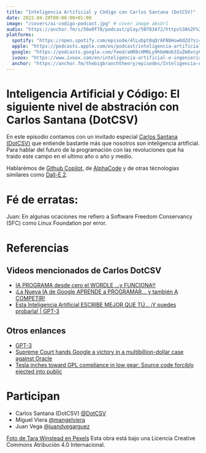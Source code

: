 ```yaml
---
title: "Inteligencia Artificial y Código con Carlos Santana (DotCSV)"
date: 2022-04-20T00:00:00+01:00
image: "/covers/ai-codigo-podcast.jpg" # cover image absUrl
audio: "https://anchor.fm/s/56e0f78/podcast/play/50783472/https%3A%2F%2Fd3ctxlq1ktw2nl.cloudfront.net%2Fproduction%2F2022-3-19%2F260478358-48000-2-c13fa6903923c.mp3"
platforms:
  spotify: "https://open.spotify.com/episode/4lLubpt8qQrAFN8HowOdZd?si=YH0uqktiR0qa4Lhvx4d9mQ"
  apple: "https://podcasts.apple.com/es/podcast/inteligencia-artificial-e-ingenier%C3%ADa-de-software-con/id1511403790?i=1000558186720"
  google: "https://podcasts.google.com/feed/aHR0cHM6Ly9hbmNob3IuZm0vcy81NmUwZjc4L3BvZGNhc3QvcnNz/episode/NjYzYzI5MjMtY2U3Yy00Y2M2LWJiZmYtZWI4MGQ3MWQ2ZTkz?sa=X&ved=0CAUQkfYCahcKEwiI_PfI4aT3AhUAAAAAHQAAAAAQAQ"
  ivoox: "https://www.ivoox.com/en/inteligencia-artificial-e-ingenieria-software-carlos-audios-mp3_rf_86019333_1.html"
  anchor: "https://anchor.fm/thebigbranchtheory/episodes/Inteligencia-Artificial-e-Ingeniera-de-Software-con-Carlos-Santana-DotCSV-e1hc9pg"
---
```


# Inteligencia Artificial y Código: El siguiente nivel de abstración con Carlos Santana (DotCSV)

En este episodio contamos con un invitado especial [Carlos Santana (DotCSV)](https://www.youtube.com/c/DotCSV) que entiende bastante más que nosotros son inteligencia artificial. Para hablar del futuro de la programación con las revoluciones que ha traido este campo en el ultimo año o año y medio.

Hablarémos de [Github Copilot](https://copilot.github.com/), de [AlphaCode](https://alphacode.deepmind.com/) y de otras técnologias similares como [Dall-E 2](https://www.youtube.com/watch?v=nqXn1JSEHGo).

# Fé de erratas:

Juan: En algunas ocaciones me refiero a Software Freedom Conservancy (SFC) como Linux Foundation por error.

# Referencias

## Videos mencionados de Carlos DotCSV

- [IA PROGRAMA desde cero el WORDLE ...y FUNCIONA!!](https://www.youtube.com/watch?v=FQqwynsDs7A)
- [¡La Nueva IA de Google APRENDE a PROGRAMAR... y también A COMPETIR!](https://www.youtube.com/watch?v=AO6ID_xoqq4)
- [Esta Inteligencia Artificial ESCRIBE MEJOR QUE TÚ... ¡Y puedes probarla! | GPT-3](https://www.youtube.com/watch?v=C1eOiOkD_8A)

## Otros enlances

- [GPT-3](https://openai.com/blog/gpt-3-apps/)
- [Supreme Court hands Google a victory in a multibillion-dollar case against Oracle](https://edition.cnn.com/2021/04/05/tech/google-oracle-supreme-court-ruling/index.html)
- [Tesla inches toward GPL compliance in low gear: Source code forcibly ejected into public](https://www.theregister.com/2018/05/21/tesla_inches_toward_gpl_compliance/)
 

# Participan

- Carlos Santana (DotCSV) [@DotCSV](https://twitter.com/DotCSV)
- Miguel Viera [@mangelviera](https://twitter.com/mangelviera)
- Juan Vega [@juandvegarguez](https://twitter.com/juandvegarguez)

[Foto de Tara Winstead en Pexels](https://www.pexels.com/photo/purple-and-black-floral-art-8849275/)
Esta obra está bajo una Licencia Creative Commons Atribución 4.0 Internacional.